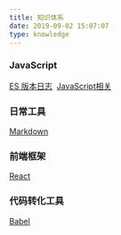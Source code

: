 ```yaml
---
title: 知识体系
date: 2019-09-02 15:07:07
type: knowledge
---
```



### JavaScript
[ES 版本日志](/tags/ES版本)&nbsp;&nbsp;[JavaScript相关](/tags/JavaScript)
### 日常工具
[Markdown](/tags/markdown)

### 前端框架
[React](/tags/React)

### 代码转化工具
[Babel](/tags/Babel)